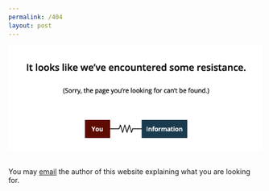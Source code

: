 ```yaml
---
permalink: /404
layout: post
---
```



<?php include_once("analyticstracking.php") ?>


![404_ Texas Instruments](/assets/404.png)

<br>
You may <a href="mailto:{{ site.email }}"> email</a> the author of this website explaining what you are looking for.
